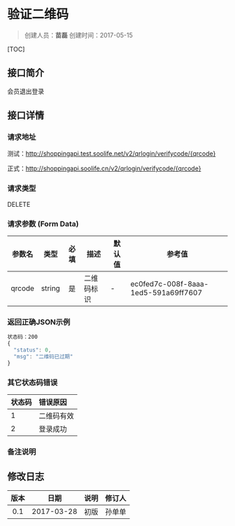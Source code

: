 # 验证二维码
>创建人员：**苗磊**
>创建时间：2017-05-15

[TOC]

## 接口简介
会员退出登录

## 接口详情

### 请求地址
测试：http://shoppingapi.test.soolife.net/v2/qrlogin/verifycode/{qrcode}

正式：http://shoppingapi.soolife.cn/v2/qrlogin/verifycode/{qrcode}

### 请求类型
DELETE

### 请求参数 (Form Data)
| 参数名    |   类型   |  必填  | 描述    | 默认值  | 参考值                                  |
| ------ | :----: | :--: | ----- | ---- | ------------------------------------ |
| qrcode | string |  是   | 二维码标识 | -    | ec0fed7c-008f-8aaa-1ed5-591a69ff7607 |


### 返回正确JSON示例
```javascript
状态码：200
{
  "status": 0,
  "msg": "二维码已过期"
}
```
### 其它状态码错误
| 状态码  | 错误原因  |
| :--- | :---- |
| 1    | 二维码有效 |
| 2    | 登录成功  |

### 备注说明


## 修改日志
|  版本  |     日期     | 说明   | 修订人  |
| :--: | :--------: | :--- | :--- |
| 0.1  | 2017-03-28 | 初版   | 孙单单  |
